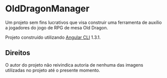 # OldDragonManager

Um projeto sem fins lucrativos que visa construir uma ferramenta de auxílio a jogadores do jogo de RPG de mesa Old Dragon.

Projeto construído utilizando [Angular CLI](https://github.com/angular/angular-cli) 1.3.1.

## Direitos

O autor do projeto não reivindica autoria de nenhuma das imagens utilizadas no projeto até o presente momento.
